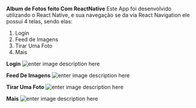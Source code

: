 **Album de Fotos feito Com ReactNative**
Este App foi desenvolvido utilizando o React Native, e sua navegação se da via React Navigation ele possui 4 telas, sendo elas:

 1. Login
 2. Feed de Imagens
 3. Tirar Uma Foto
 4. Mais

**Login**
![enter image description here](https://i.ibb.co/PYC6yxg/rsz-screenshot-1596507358.png)


**Feed De Imagens**
![enter image description here](https://i.ibb.co/cNxgM5X/rsz-screenshot-1596509417.png)


**Tirar Uma Foto**
![enter image description here](https://i.ibb.co/mzDp6FY/rsz-1screenshot-1596509424.png)


**Mais**
![enter image description here](https://i.ibb.co/PCR0GMY/rsz-screenshot-1596509429.png)
